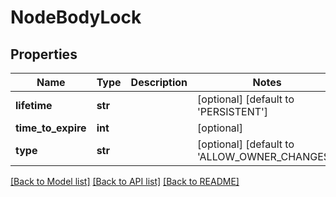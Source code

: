 # NodeBodyLock

## Properties
Name | Type | Description | Notes
------------ | ------------- | ------------- | -------------
**lifetime** | **str** |  | [optional] [default to 'PERSISTENT']
**time_to_expire** | **int** |  | [optional] 
**type** | **str** |  | [optional] [default to 'ALLOW_OWNER_CHANGES']

[[Back to Model list]](../README.md#documentation-for-models) [[Back to API list]](../README.md#documentation-for-api-endpoints) [[Back to README]](../README.md)

